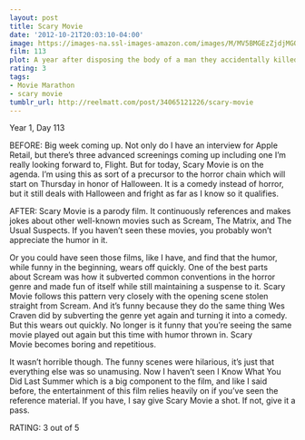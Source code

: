 ```yaml
---
layout: post
title: Scary Movie
date: '2012-10-21T20:03:10-04:00'
image: https://images-na.ssl-images-amazon.com/images/M/MV5BMGEzZjdjMGQtZmYzZC00N2I4LThiY2QtNWY5ZmQ3M2ExZmM4XkEyXkFqcGdeQXVyMTQxNzMzNDI@._V1_UX182_CR0,0,182,268_AL_.jpg
film: 113
plot: A year after disposing the body of a man they accidentally killed, a group of dumb teenagers are stalked by a bumbling serial killer.
rating: 3
tags:
- Movie Marathon
- scary movie
tumblr_url: http://reelmatt.com/post/34065121226/scary-movie
---
```


Year 1, Day 113

BEFORE: Big week coming up. Not only do I have an interview for Apple Retail, but there’s three advanced screenings coming up including one I’m really looking forward to, Flight. But for today, Scary Movie is on the agenda. I’m using this as sort of a precursor to the horror chain which will start on Thursday in honor of Halloween. It is a comedy instead of horror, but it still deals with Halloween and fright as far as I know so it qualifies.

AFTER: Scary Movie is a parody film. It continuously references and makes jokes about other well-known movies such as Scream, The Matrix, and The Usual Suspects. If you haven’t seen these movies, you probably won’t appreciate the humor in it.

Or you could have seen those films, like I have, and find that the humor, while funny in the beginning, wears off quickly. One of the best parts about Scream was how it subverted common conventions in the horror genre and made fun of itself while still maintaining a suspense to it. Scary Movie follows this pattern very closely with the opening scene stolen straight from Scream. And it’s funny because they do the same thing Wes Craven did by subverting the genre yet again and turning it into a comedy. But this wears out quickly. No longer is it funny that you’re seeing the same movie played out again but this time with humor thrown in. Scary Movie becomes boring and repetitious.

It wasn’t horrible though. The funny scenes were hilarious, it’s just that everything else was so unamusing. Now I haven’t seen I Know What You Did Last Summer which is a big component to the film, and like I said before, the entertainment of this film relies heavily on if you’ve seen the reference material. If you have, I say give Scary Movie a shot. If not, give it a pass.

RATING: 3 out of 5
